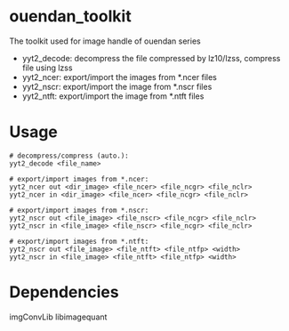 # ouendan_toolkit
The toolkit used for image handle of ouendan series

- yyt2_decode: decompress the file compressed by lz10/lzss, compress file using lzss
- yyt2_ncer: export/import the images from *.ncer files
- yyt2_nscr: export/import the image from *.nscr files
- yyt2_ntft: export/import the image from *.ntft files

# Usage
~~~
# decompress/compress (auto.):
yyt2_decode <file_name>

# export/import images from *.ncer:
yyt2_ncer out <dir_image> <file_ncer> <file_ncgr> <file_nclr>
yyt2_ncer in <dir_image> <file_ncer> <file_ncgr> <file_nclr>

# export/import images from *.nscr:
yyt2_nscr out <file_image> <file_nscr> <file_ncgr> <file_nclr>
yyt2_nscr in <file_image> <file_nscr> <file_ncgr> <file_nclr>

# export/import images from *.ntft:
yyt2_nscr out <file_image> <file_ntft> <file_ntfp> <width>
yyt2_nscr in <file_image> <file_ntft> <file_ntfp> <width>
~~~

# Dependencies
imgConvLib
libimagequant

